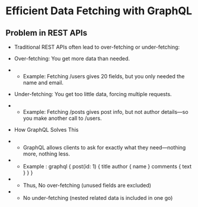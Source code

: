 # Efficient Data Fetching with GraphQL

## Problem in REST APIs

- Traditional REST APIs often lead to over-fetching or under-fetching:

- Over-fetching: You get more data than needed.
- - Example: Fetching /users gives 20 fields, but you only needed the name and email.

- Under-fetching: You get too little data, forcing multiple requests.
- - Example: Fetching /posts gives post info, but not author details—so you make another call to /users.

- How GraphQL Solves This
- - GraphQL allows clients to ask for exactly what they need—nothing more, nothing less.
- - Example : graphql { post(id: 1) { title author { name } comments { text } } }
- - Thus, No over-fetching (unused fields are excluded)
- - No under-fetching (nested related data is included in one go)